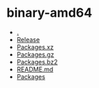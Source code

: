 binary-amd64
========================

- [.](.)
- [Release](Release)
- [Packages.xz](Packages.xz)
- [Packages.gz](Packages.gz)
- [Packages.bz2](Packages.bz2)
- [README.md](README.md)
- [Packages](Packages)
